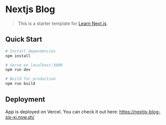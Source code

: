 # Nextjs Blog

> This is a starter template for [Learn Next.js](https://nextjs.org/learn).

## Quick Start

```bash
# Install dependencies
npm install

# Serve on localhost:3000
npm run dev

# Build for production
npm run build
```

## Deployment

App is deployed on Vercel. You can check it out here: https://nextjs-blog-six-xi.now.sh/
